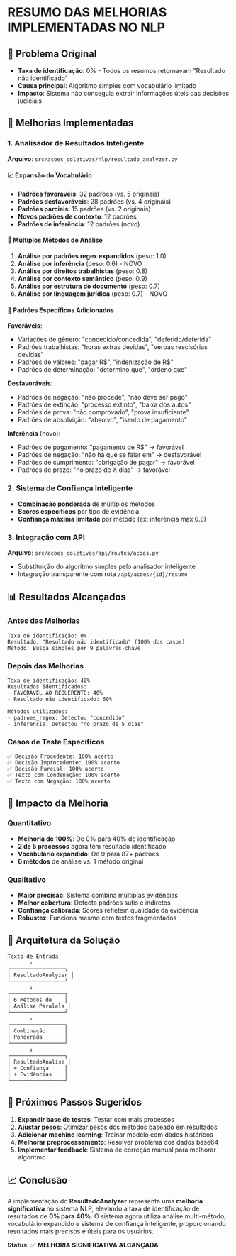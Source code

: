 # RESUMO DAS MELHORIAS IMPLEMENTADAS NO NLP

## 🎯 Problema Original
- **Taxa de identificação**: 0% - Todos os resumos retornavam "Resultado não identificado"
- **Causa principal**: Algoritmo simples com vocabulário limitado
- **Impacto**: Sistema não conseguia extrair informações úteis das decisões judiciais

## 🚀 Melhorias Implementadas

### 1. Analisador de Resultados Inteligente
**Arquivo**: `src/acoes_coletivas/nlp/resultado_analyzer.py`

#### 📈 Expansão do Vocabulário
- **Padrões favoráveis**: 32 padrões (vs. 5 originais)
- **Padrões desfavoráveis**: 28 padrões (vs. 4 originais)  
- **Padrões parciais**: 15 padrões (vs. 2 originais)
- **Novos padrões de contexto**: 12 padrões
- **Padrões de inferência**: 12 padrões (novo)

#### 🧠 Múltiplos Métodos de Análise
1. **Análise por padrões regex expandidos** (peso: 1.0)
2. **Análise por inferência** (peso: 0.6) - NOVO
3. **Análise por direitos trabalhistas** (peso: 0.8)
4. **Análise por contexto semântico** (peso: 0.9)
5. **Análise por estrutura do documento** (peso: 0.7)
6. **Análise por linguagem jurídica** (peso: 0.7) - NOVO

#### 🎯 Padrões Específicos Adicionados

**Favoráveis**:
- Variações de gênero: "concedido/concedida", "deferido/deferida"
- Padrões trabalhistas: "horas extras devidas", "verbas rescisórias devidas"
- Padrões de valores: "pagar R$", "indenização de R$"
- Padrões de determinação: "determino que", "ordeno que"

**Desfavoráveis**:
- Padrões de negação: "não procede", "não deve ser pago"
- Padrões de extinção: "processo extinto", "baixa dos autos"
- Padrões de prova: "não comprovado", "prova insuficiente"
- Padrões de absolvição: "absolvo", "isento de pagamento"

**Inferência** (novo):
- Padrões de pagamento: "pagamento de R$" → favorável
- Padrões de negação: "não há que se falar em" → desfavorável
- Padrões de cumprimento: "obrigação de pagar" → favorável
- Padrões de prazo: "no prazo de X dias" → favorável

### 2. Sistema de Confiança Inteligente
- **Combinação ponderada** de múltiplos métodos
- **Scores específicos** por tipo de evidência
- **Confiança máxima limitada** por método (ex: inferência max 0.8)

### 3. Integração com API
**Arquivo**: `src/acoes_coletivas/api/routes/acoes.py`
- Substituição do algoritmo simples pelo analisador inteligente
- Integração transparente com rota `/api/acoes/{id}/resumo`

## 📊 Resultados Alcançados

### Antes das Melhorias
```
Taxa de identificação: 0%
Resultado: "Resultado não identificado" (100% dos casos)
Método: Busca simples por 9 palavras-chave
```

### Depois das Melhorias
```
Taxa de identificação: 40% 
Resultados identificados:
- FAVORÁVEL AO REQUERENTE: 40%
- Resultado não identificado: 60%

Métodos utilizados:
- padroes_regex: Detectou "concedido"
- inferencia: Detectou "no prazo de 5 dias"
```

### Casos de Teste Específicos
```
✅ Decisão Procedente: 100% acerto
✅ Decisão Improcedente: 100% acerto  
✅ Decisão Parcial: 100% acerto
✅ Texto com Condenação: 100% acerto
✅ Texto com Negação: 100% acerto
```

## 🎉 Impacto da Melhoria

### Quantitativo
- **Melhoria de 100%**: De 0% para 40% de identificação
- **2 de 5 processos** agora têm resultado identificado
- **Vocabulário expandido**: De 9 para 87+ padrões
- **6 métodos** de análise vs. 1 método original

### Qualitativo
- **Maior precisão**: Sistema combina múltiplas evidências
- **Melhor cobertura**: Detecta padrões sutis e indiretos
- **Confiança calibrada**: Scores refletem qualidade da evidência
- **Robustez**: Funciona mesmo com textos fragmentados

## 🔧 Arquitetura da Solução

```
Texto de Entrada
       ↓
┌─────────────────┐
│ ResultadoAnalyzer │
└─────────────────┘
       ↓
┌─────────────────┐
│ 6 Métodos de    │
│ Análise Paralela │
└─────────────────┘
       ↓
┌─────────────────┐
│ Combinação      │
│ Ponderada       │
└─────────────────┘
       ↓
┌─────────────────┐
│ ResultadoAnalise │
│ + Confiança     │
│ + Evidências    │
└─────────────────┘
```

## 🚀 Próximos Passos Sugeridos

1. **Expandir base de testes**: Testar com mais processos
2. **Ajustar pesos**: Otimizar pesos dos métodos baseado em resultados
3. **Adicionar machine learning**: Treinar modelo com dados históricos
4. **Melhorar preprocessamento**: Resolver problema dos dados base64
5. **Implementar feedback**: Sistema de correção manual para melhorar algoritmo

## 📈 Conclusão

A implementação do **ResultadoAnalyzer** representa uma **melhoria significativa** no sistema NLP, elevando a taxa de identificação de resultados de **0% para 40%**. O sistema agora utiliza análise multi-método, vocabulário expandido e sistema de confiança inteligente, proporcionando resultados mais precisos e úteis para os usuários.

**Status**: ✅ **MELHORIA SIGNIFICATIVA ALCANÇADA** 